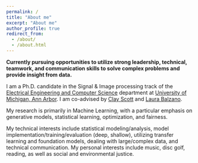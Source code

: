 ```yaml
---
permalink: /
title: "About me"
excerpt: "About me"
author_profile: true
redirect_from: 
  - /about/
  - /about.html
---
```


**Currently pursuing opportunities to utilize strong leadership, technical, teamwork, and communication skills to solve complex problems and provide insight from data.** 

I am a Ph.D. candidate in the Signal & Image processing track of the [Electrical Engineering and Computer Science](https://eecs.engin.umich.edu/) department at [University of Michigan, Ann Arbor](https://umich.edu/research/). I am co-advised by [Clay Scott](http://web.eecs.umich.edu/~cscott/) and [Laura Balzano](https://web.eecs.umich.edu/~girasole/).

My research is primarily in Machine Learning, with a particular emphasis on generative models, statistical learning, optimization, and fairness.

My technical interests include statistical modeling/analysis, model implementation/training/evaluation (deep, shallow), utilizing transfer learning and foundation models, dealing with large/complex data, and technical communication. My personal interests include music, disc golf, reading, as well as social and environmental justice. 

